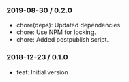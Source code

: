 ### 2019-08-30 / 0.2.0

* chore(deps): Updated dependencies.
* chore: Use NPM for locking.
* chore: Added postpublish script.

### 2018-12-23 / 0.1.0

- feat: Initial version
